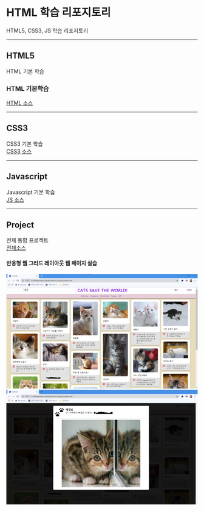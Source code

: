 # HTML 학습 리포지토리
HTML5, CSS3, JS 학습 리포지토리

-----------

## HTML5
HTML 기본 학습

### HTML 기본학습
[HTML 소스](https://github.com/taekyom/StudyHtml/tree/main/01_HTML)

-----------

## CSS3
CSS3 기본 학습<br>
[CSS3 소스](https://github.com/taekyom/StudyHtml/tree/main/02_CSS)


-----------

## Javascript 
Javascript 기본 학습<br>
[JS 소스](https://github.com/taekyom/StudyHtml/tree/main/03_Javascript)


-----------


## Project
전체 통합 프로젝트<br>
[전체소스](https://github.com/taekyom/StudyHtml/tree/main/04_Project)<br>


#### 반응형 웹 그리드 레이아웃 웹 페이지 실습
![결과1](https://github.com/taekyom/StudyHtml/blob/main/ref_images/전체화면.png "전체레이아웃")
![결과2](https://github.com/taekyom/StudyHtml/blob/main/ref_images/%EB%9D%BC%EC%9D%B4%ED%8A%B8%EB%B0%95%EC%8A%A4%20%ED%99%9C%EC%84%B1%ED%99%94.png "팝업레이아웃")


